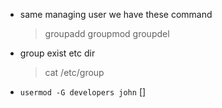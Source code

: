 - same managing user we have these command

  > groupadd
  > groupmod
  > groupdel

- group exist etc dir

  > cat /etc/group

- `usermod -G developers john` []
